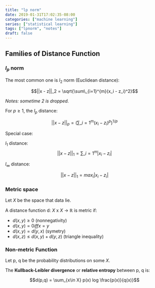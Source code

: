 ```yaml
---
title: "lp norm"
date: 2019-01-31T17:02:35-08:00
categories: ["machine learning"]
series: ["statistical learning"]
tags: ["lpnorm", "notes"]
draft: false
---
```


## Families of Distance Function

### $l_p$ norm

The most common one is $l_2$ norm (Euclidean distance):

$$||x - z||_2 = \sqrt{\sum\_{i=1}^{m}(x_i - z_i)^2}$$

*Notes: sometime 2 is dropped.*

For $p \geq 1$, the $l_p$ distance:

$$||x - z||_p = (\sum\_{i=1}^{m}(x_i - z_i)^p)^{1/p}$$

Special case:

$l_1$ distance:
$$||x - z||_1 = \sum\_{i=1}^{m}|x_i - z_i|$$

$l_\infty$ distance:

$$||x - z||_1 = max_i |x_i - z_i|$$

### Metric space

Let $X$ be the space that data lie.

A distance function  d: $X$ x $X$ -> $\mathbb{R}$ is metric if:

- $d(x, y) \geq 0$ (nonnegativity)
- $d(x, y) = 0 iff x = y$
- $d(x, y) = d(y, x)$ (symetry)
- $d(x, z) \leq d(x,y) + d(y, z)$ (triangle inequality)

### Non-metric Function
Let p, q be the probability distributions on some $X$.

The **Kullback-Leibler divergence** or **relative entropy** between p, q is:

$$d(p,q) = \sum_{x\in X} p(x) log \frac{p(x)}{q(x)}$$